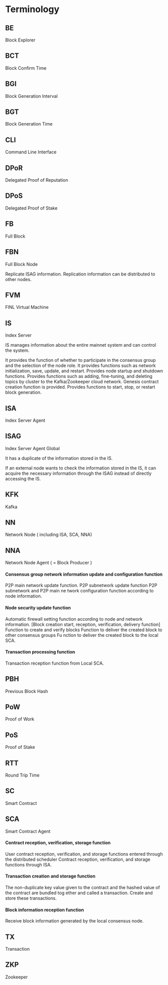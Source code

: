 # Terminology

## BE

Block Explorer

## BCT

Block Confirm Time

## BGI

Block Generation Interval

## BGT

Block Generation Time

## CLI

Command Line Interface

## DPoR

Delegated Proof of Reputation

## DPoS

Delegated Proof of Stake

## FB

Full Block

## FBN

Full Block Node

Replicate ISAG information. Replication information can be distributed to other nodes.

## FVM

FINL Virtual Machine

## IS

Index Server

IS manages information about the entire mainnet system and can control the system.

It provides the function of whether to participate in the consensus group and the selection of the node role. It provides functions such as network initialization, save, update, and restart. Provides node startup and shutdown functions. Provides functions such as adding, fine-tuning, and deleting topics by cluster to the Kafka/Zookeeper cloud network. Genesis contract creation function is provided. Provides functions to start, stop, or restart block generation.

## ISA

Index Server Agent

## ISAG

Index Server Agent Global

It has a duplicate of the information stored in the IS.

If an external node wants to check the information stored in the IS, it can acquire the necessary information through the ISAG instead of directly accessing the IS.

## KFK

Kafka

## NN

Network Node ( including ISA, SCA, NNA)

## NNA

Network Node Agent ( = Block Producer )

#### Consensus group network information update and configuration function

P2P main network update function. P2P subnetwork update function P2P subnetwork and P2P main ne twork configuration function according to node information.

#### Node security update function

Automatic firewall setting function according to node and network information. \[Block creation start, reception, verification, delivery function] Function to create and verify blocks Function to deliver the created block to other consensus groups Fu nction to deliver the created block to the local SCA.

#### Transaction processing function

Transaction reception function from Local SCA.

## PBH

Previous Block Hash

## PoW

Proof of Work

## PoS

Proof of Stake

## RTT

Round Trip Time

## SC

Smart Contract

## SCA

Smart Contract Agent

#### Contract reception, verification, storage function

User contract reception, verification, and storage functions entered through the distributed scheduler Contract reception, verification, and storage functions through ISA.

#### Transaction creation and storage function

The non-duplicate key value given to the contract and the hashed value of the contract are bundled tog ether and called a transaction. Create and store these transactions.

#### Block information reception function

Receive block information generated by the local consensus node.

## TX

Transaction

## ZKP

Zookeeper
